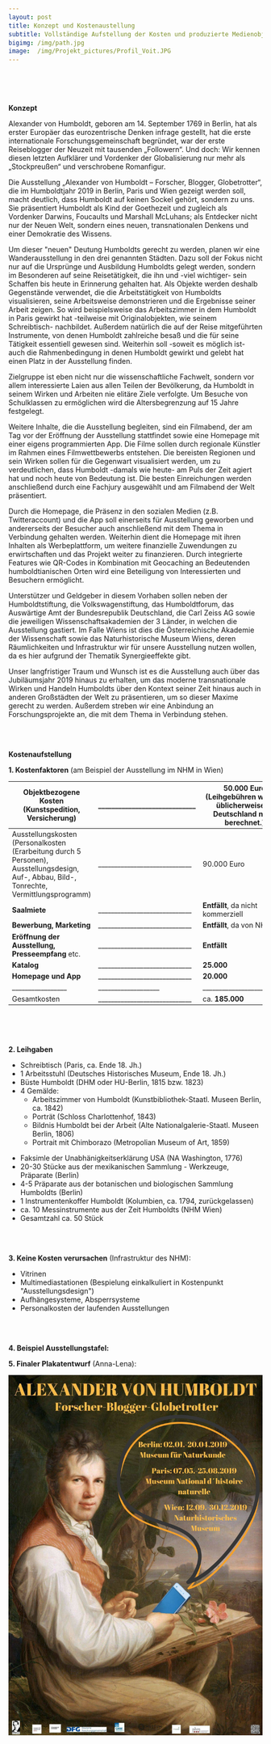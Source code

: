 ```yaml
---
layout: post
title: Konzept und Kostenaustellung 
subtitle: Vollständige Aufstellung der Kosten und produzierte Medienobjekte
bigimg: /img/path.jpg
image:  /img/Projekt_pictures/Profil_Voit.JPG
---
```

<br />
<br />
<br />



**Konzept**

Alexander von Humboldt, geboren am 14. September 1769 in Berlin, hat als erster Europäer das eurozentrische Denken infrage gestellt, hat die erste internationale Forschungsgemeinschaft begründet, war der erste Reiseblogger der Neuzeit mit tausenden „Followern“. Und doch: Wir kennen diesen letzten Aufklärer und Vordenker der Globalisierung nur mehr als „Stockpreußen“ und verschrobene Romanfigur.

Die Ausstellung „Alexander von Humboldt – Forscher, Blogger, Globetrotter“, die im Humboldtjahr 2019 in Berlin, Paris und Wien gezeigt werden soll, macht deutlich, dass Humboldt auf keinen Sockel gehört, sondern zu uns. Sie präsentiert Humboldt als Kind der Goethezeit und zugleich als Vordenker Darwins, Foucaults und Marshall McLuhans; als Entdecker nicht nur der Neuen Welt, sondern eines neuen, transnationalen Denkens und einer Demokratie des Wissens.

Um dieser "neuen" Deutung Humboldts gerecht zu werden, planen wir eine Wanderausstellung in den drei genannten Städten.  Dazu soll der Fokus nicht nur auf die Ursprünge und Ausbildung Humboldts gelegt werden, sondern im Besonderen auf seine Reisetätigkeit, die ihn und -viel wichtiger- sein Schaffen bis heute in Erinnerung gehalten hat. Als Objekte werden deshalb Gegenstände verwendet, die die Arbeitstätigkeit von Humboldts visualisieren, seine Arbeitsweise demonstrieren und die Ergebnisse seiner Arbeit zeigen. So wird beispielsweise das Arbeitszimmer in dem Humboldt in Paris gewirkt hat -teilweise mit Originalobjekten, wie seinem Schreibtisch- nachbildet. Außerdem natürlich die auf der Reise mitgeführten Instrumente, von denen Humboldt zahlreiche besaß und die für seine Tätigkeit essentiell gewesen sind. Weiterhin soll -soweit es möglich ist- auch die Rahmenbedingung in denen Humboldt gewirkt und gelebt hat einen Platz in der Ausstellung finden. 

Zielgruppe ist eben nicht nur die wissenschaftliche Fachwelt, sondern vor allem interessierte Laien aus allen Teilen der Bevölkerung, da Humboldt in seinem Wirken und Arbeiten nie elitäre Ziele verfolgte. Um Besuche von Schulklassen zu ermöglichen wird die Altersbegrenzung auf 15 Jahre festgelegt. 

Weitere Inhalte, die die Ausstellung begleiten, sind ein Filmabend, der am Tag vor der Eröffnung der Ausstellung stattfindet sowie eine Homepage mit einer eigens programmierten App. Die Filme sollen durch regionale Künstler im Rahmen eines Filmwettbewerbs entstehen. Die bereisten Regionen und sein Wirken sollen für die Gegenwart visualisiert werden, um zu verdeutlichen, dass Humboldt -damals wie heute- am Puls der Zeit agiert hat und noch heute von Bedeutung ist. Die besten Einreichungen werden anschließend durch eine Fachjury ausgewählt und am Filmabend der Welt präsentiert. 

Durch die Homepage, die Präsenz in den sozialen Medien (z.B. Twitteraccount) und die App soll einerseits für Ausstellung geworben und andererseits der Besucher auch anschließend mit dem Thema in Verbindung gehalten werden. Weiterhin dient die Homepage mit ihren Inhalten als Werbeplattform, um weitere finanzielle Zuwendungen zu erwirtschaften und das Projekt weiter zu finanzieren. Durch integrierte Features wie QR-Codes in Kombination mit Geocaching an Bedeutenden humboldtianischen Orten wird eine Beteiligung von Interessierten und Besuchern ermöglicht. 

Unterstützer und Geldgeber in diesem Vorhaben sollen neben der Humboldtstiftung, die Volkswagenstiftung, das Humboldtforum, das Auswärtige Amt der Bundesrepublik Deutschland, die Carl Zeiss AG sowie die jeweiligen Wissenschaftsakademien der 3 Länder, in welchen die Ausstellung gastiert. Im Falle Wiens ist dies die Österreichische Akademie der Wissenschaft sowie das Naturhistorische Museum Wiens, deren Räumlichkeiten und Infrastruktur wir für unsere Ausstellung nutzen wollen, da es hier aufgrund der Thematik Synergieeffekte gibt. 

Unser langfristiger Traum und Wunsch ist es die Ausstellung auch über das Jubiläumsjahr 2019 hinaus zu erhalten, um das moderne transnationale Wirken und Handeln Humboldts über den Kontext seiner Zeit hinaus auch in anderen Großstädten der Welt zu präsentieren, um so dieser Maxime gerecht zu werden. Außerdem streben wir eine Anbindung an Forschungsprojekte an, die mit dem Thema in Verbindung stehen. 

<br />
<br />


**Kostenaufstellung** 
<br />

**1. Kostenfaktoren** (am Beispiel der Ausstellung im NHM in Wien)

|Objektbezogene Kosten (Kunstspedition, Versicherung)|_____________________________|50.000 Euro (Leihgebühren werden üblicherweise in Deutschland nicht berechnet.)|
|--------------------|--------------------------------------------------|-------------------------------------|
|Ausstellungskosten (Personalkosten (Erarbeitung durch 5 Personen), Ausstellungsdesign, Auf-, Abbau, Bild-, Tonrechte, Vermittlungsprogramm)|_____________________________|        90.000 Euro|
|**Saalmiete** |_____________________________| **Entfällt**, da nicht kommerziell|
|**Bewerbung, Marketing**|_____________________________|**Entfällt**, da von NHM|
|**Eröffnung der Ausstellung, Presseempfang** etc.|_____________________________|**Entfällt**|
|**Katalog**|_____________________________|**25.000**|
|**Homepage und App**|_____________________________|**20.000**|
|_________________|___________________|__________________________|
|Gesamtkosten|_____________________________|ca. **185.000**|

<br />
<br />
<br />

**2. Leihgaben** 
  <br />
  
 + Schreibtisch (Paris, ca. Ende 18. Jh.)
 + 1 Arbeitsstuhl (Deutsches Historisches Museum, Ende 18. Jh.)
 + Büste Humboldt (DHM oder HU-Berlin, 1815 bzw. 1823)
 + 4 Gemälde:
     - Arbeitszimmer von Humboldt (Kunstbibliothek-Staatl. Museen Berlin, ca. 1842)
     - Porträt (Schloss Charlottenhof, 1843)
     - Bildnis Humboldt bei der Arbeit (Alte Nationalgalerie-Staatl. Museen Berlin, 1806)
     - Portrait mit Chimborazo (Metropolian Museum of Art, 1859)
-	Faksimle der Unabhänigkeitserklärung USA (NA Washington, 1776)
-	20-30 Stücke aus der mexikanischen Sammlung - Werkzeuge, Präparate (Berlin)
-	4-5 Präparate aus der botanischen und biologischen Sammlung Humboldts (Berlin)
-	1 Instrumentenkoffer Humboldt (Kolumbien, ca. 1794, zurückgelassen)
-	ca. 10 Messinstrumente aus der Zeit Humboldts (NHM Wien)
-	Gesamtzahl ca. 50 Stück

<br />

<br />

**3. Keine Kosten verursachen** (Infrastruktur des NHM):

+ Vitrinen
+ Multimediastationen (Bespielung einkalkuliert in Kostenpunkt "Ausstellungsdesign")
+ Aufhängesysteme, Absperrsysteme 
+ Personalkosten der laufenden Ausstellungen

<br />
<br />

**4. Beispiel Ausstellungstafel:**

<object width= "100%"
 heigt="100%"
 type="application/pdf"
 data="/files/Humboldt_18.pdf">
</object> 


**5. Finaler Plakatentwurf** (Anna-Lena):
 
![](../img/Projekt_pictures/Humboldt_Plakat_final.jpg)


